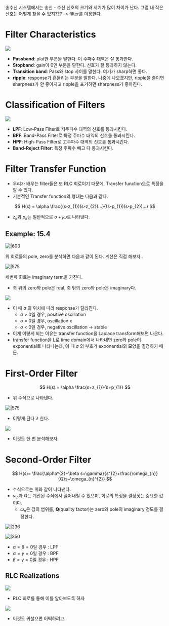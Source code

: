 송수신 시스템에서는 송신 - 수신 신호의 크기와 세기가 많이 차이가 난다. 
그럼 내 작은 신호는 어떻게 찾을 수 있지??? -> filter를 이용한다.

# Filter Characteristics

![](https://i.imgur.com/ppZRexj.png)

- **Passband**: plat한 부분을 말한다. 이 주파수 대역은 잘 통과한다.
- **Stopband**: gain이 0인 부분을 말한다. 신호가 잘 통과하지 않는다.
- **Transition band**: Pass와 stop 사이를 말한다. 여기가 sharp하면 좋다.
- **ripple**: response가 흔들리는 부분을 말한다. 나중에 나오겠지만, ripple을 줄이면 sharpness가 안 좋아지고 ripple을 포기하면 sharpness가 좋아진다.

# Classification of Filters

![](https://i.imgur.com/7ZBLuGB.png)

- **LPF**: Low-Pass Filter로 저주파수 대역의 신호를 통과시킨다.
- **BPF**: Band-Pass Filter로 특정 주파수 대역의 신호를 통과시킨다.
- **HPF**: High-Pass Filter로 고주파수 대역의 신호를 통과시킨다.
- **Band-Reject Filter**: 특정 주파수 빼고 다 통과시킨다.

# Filter Transfer Function

- 우리가 배우는 filter들은 또 RLC 회로이기 때문에, Transfer function으로 특징을 알 수 있다. 
- 기본적인 Transfer function의 형태는 다음과 같다.

$$
H(s) = \alpha \frac{(s-z_{1})(s-z_{2})...}{(s-p_{1})(s-p_{2})...}
$$

- $z_{k}$과 $p_{k}$는 일반적으로 $\sigma+j\omega$로 나타낸다.

## Example: 15.4

![|600](https://i.imgur.com/2CbAdw0.png)

위 회로들의 pole, zero를 분석하면 다음과 같이 된다. 계산은 직접 해보자..

![|575](https://i.imgur.com/GatfHyG.png)

세번째 회로는 imaginary term을 가진다.
- 축 위의 zero와 pole은 real, 축 밖의 zero와 pole은 imaginary다.

![](https://i.imgur.com/UxrwTt9.png)

- 이 때 $\sigma$ 의 위치에 따라 response가 달라진다.
	- $\sigma$ > 0일 경우, positive oscillation
	- $\sigma$ = 0일 경우, oscillation x
	- $\sigma$ < 0일 경우, negative oscillation -> stable
- 이게 이렇게 되는 이유는 transfer function을 Laplace transform해보면 나온다.
- transfer function을 L로 time domain에서 나타내면 zero와 pole이 exponential로 나타나는데, 이 때 $\sigma$ 의 부호가 exponential의 모양을 결정하기 때문.

# First-Order Filter
$$
H(s) = \alpha \frac{s+z_{1}}{s+p_{1}}
$$
- 위 수식으로 나타낸다.

![|575](https://i.imgur.com/BsoYjoZ.png)

- 이렇게 된다고 한다.

![](https://i.imgur.com/5RDy6Z6.png)

- 이것도 한 번 분석해보자.

# Second-Order Filter
$$
H(s)= \frac{\alpha^{2}+\beta s+\gamma}{s^{2}+\frac{\omega_{n}}{Q}s+\omega_{n}^{2}}
$$
- 수식으로는 위와 같이 나타낸다.
- $\omega_n$과 $Q$는 계산된 수식에서 끌어내릴 수 있으며, 회로의 특징을 결정짓는 중요한 값이다.
	- $\omega_n$은 값의 범위를, **Q**(quality factor)는 zero와 pole의 imaginary 정도를 결정한다.

![|236](https://i.imgur.com/RRvmCmh.png)

![|350](https://i.imgur.com/isJ7hYP.png)

- $\alpha=\beta=0$일 경우 : LPF
- $\alpha= \gamma = 0$일 경우 : BPF
- $\beta = \gamma=0$일 경우 : HPF

## RLC Realizations

![](https://i.imgur.com/toE5YSi.png)

- RLC 회로를 통해 이를 알아보도록 하자

![](https://i.imgur.com/evZEEc8.png)
 - 이것도 귀찮으면 어떡하려고.